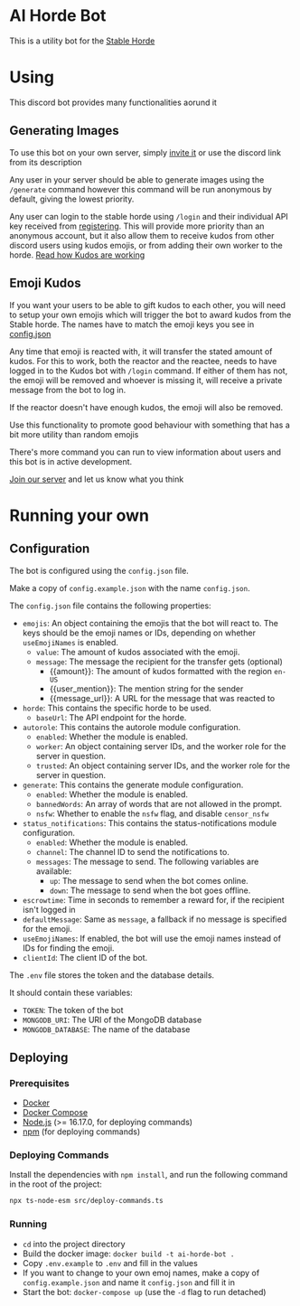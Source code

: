 # AI Horde Bot

This is a utility bot for the [Stable Horde](https://stablehorde.net)

# Using 

This discord bot provides many functionalities aorund it

## Generating Images

To use this bot on your own server, simply [invite it](https://discord.com/oauth2/authorize?client_id=1019572037360025650&permissions=8192&scope=bot) or use the discord link from its description

Any user in your server should be able to generate images using the `/generate` command however this command will be run anonymous by default, giving the lowest priority.

Any user can login to the stable horde using `/login` and their individual API key received from [registering](https://stablehorde.net/register). This will provide more priority than an anonymous account, but it also allow them to receive kudos from other discord users using kudos emojis, or from adding their own worker to the horde. [Read how Kudos are working](https://dbzer0.com/blog/the-kudos-based-economy-for-the-koboldai-horde/)

## Emoji Kudos
If you want your users to be able to gift kudos to each other, you will need to setup your own emojis which will trigger the bot to award kudos from the Stable horde. The names have to match the emoji keys you see in [config.json](config.example.json)

Any time that emoji is reacted with, it will transfer the stated amount of kudos. For this to work, both the reactor and the reactee, needs to have logged in to the Kudos bot with `/login` command. If either of them has not, the emoji will be removed and whoever is missing it, will receive a private message from the bot to log in.

If the reactor doesn't have enough kudos, the emoji will also be removed.

Use this functionality to promote good behaviour with something that has a bit more utility than random emojis

There's more command you can run to view information about users and this bot is in active development. 

[Join our server](https://discord.gg/3DxrhksKzn) and let us know what you think

# Running your own

## Configuration

The bot is configured using the `config.json` file.

Make a copy of `config.example.json` with the name `config.json`.

The `config.json` file contains the following properties:

-   `emojis`: An object containing the emojis that the bot will react to. The keys should be the emoji names or IDs, depending on whether `useEmojiNames` is enabled.
    -   `value`: The amount of kudos associated with the emoji.
    -   `message`: The message the recipient for the transfer gets (optional)
        -   {{amount}}: The amount of kudos formatted with the region `en-US`
        -   {{user_mention}}: The mention string for the sender
        -   {{message_url}}: A URL for the message that was reacted to
-   `horde`: This contains the specific horde to be used.
    -   `baseUrl`: The API endpoint for the horde.
-   `autorole`: This contains the autorole module configuration.
    -   `enabled`: Whether the module is enabled.
    -   `worker`: An object containing server IDs, and the worker role for the server in question.
    -   `trusted`: An object containing server IDs, and the worker role for the server in question.
-   `generate`: This contains the generate module configuration.
    -   `enabled`: Whether the module is enabled.
    -   `bannedWords`: An array of words that are not allowed in the prompt.
    -   `nsfw`: Whether to enable the `nsfw` flag, and disable `censor_nsfw`
-   `status_notifications`: This contains the status-notifications module configuration.
    -   `enabled`: Whether the module is enabled.
    -   `channel`: The channel ID to send the notifications to.
    -   `messages`: The message to send. The following variables are available:
        -   `up`: The message to send when the bot comes online.
        -   `down`: The message to send when the bot goes offline.
-   `escrowtime`: Time in seconds to remember a reward for, if the recipient isn't logged in
-   `defaultMessage`: Same as `message`, a fallback if no message is specified for the emoji.
-   `useEmojiNames`: If enabled, the bot will use the emoji names instead of IDs for finding the emoji.
-   `clientId`: The client ID of the bot.

The `.env` file stores the token and the database details.

It should contain these variables:

-   `TOKEN`: The token of the bot
-   `MONGODB_URI`: The URI of the MongoDB database
-   `MONGODB_DATABASE`: The name of the database

## Deploying

### Prerequisites

-   [Docker](https://www.docker.com/)
-   [Docker Compose](https://docs.docker.com/compose/)
-   [Node.js](https://nodejs.org/en/) (>= 16.17.0, for deploying commands)
-   [npm](https://www.npmjs.com/) (for deploying commands)

### Deploying Commands

Install the dependencies with `npm install`, and run the following command in the root of the project:

```bash
npx ts-node-esm src/deploy-commands.ts
```

### Running

-   `cd` into the project directory
-   Build the docker image: `docker build -t ai-horde-bot .`
-   Copy `.env.example` to `.env` and fill in the values
-   If you want to change to your own emoj names, make a copy of `config.example.json` and name it `config.json` and fill it in
-   Start the bot: `docker-compose up` (use the `-d` flag to run detached)
